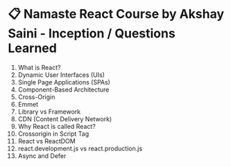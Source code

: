 # 📋 Namaste React Course by Akshay Saini - Inception / Questions Learned

1. What is React?
2. Dynamic User Interfaces (UIs)
3. Single Page Applications (SPAs)
4. Component-Based Architecture
5. Cross-Origin
6. Emmet
7. Library vs Framework
8. CDN (Content Delivery Network)
9. Why React is called React?
10. Crossorigin in Script Tag
11. React vs ReactDOM
12. react.development.js vs react.production.js
13. Async and Defer
